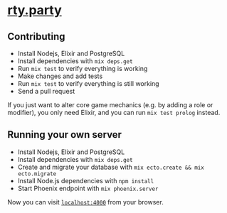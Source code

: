 # [rty.party](https://rty.party)

## Contributing

  * Install Nodejs, Elixir and PostgreSQL
  * Install dependencies with `mix deps.get`
  * Run `mix test` to verify everything is working
  * Make changes and add tests
  * Run `mix test` to verify everything is still working
  * Send a pull request

If you just want to alter core game mechanics (e.g. by adding a role or modifier),
you only need Elixir, and you can run `mix test prolog` instead.

## Running your own server

  * Install Nodejs, Elixir and PostgreSQL
  * Install dependencies with `mix deps.get`
  * Create and migrate your database with `mix ecto.create && mix ecto.migrate`
  * Install Node.js dependencies with `npm install`
  * Start Phoenix endpoint with `mix phoenix.server`

Now you can visit [`localhost:4000`](http://localhost:4000) from your browser.
